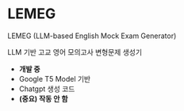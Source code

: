 # LEMEG
LEMEG (LLM-based English Mock Exam Generator)

LLM 기반 고교 영어 모의고사 변형문제 생성기
- **개발 중**
- Google T5 Model 기반
- Chatgpt 생성 코드
- **__(중요) 작동 안 함__**